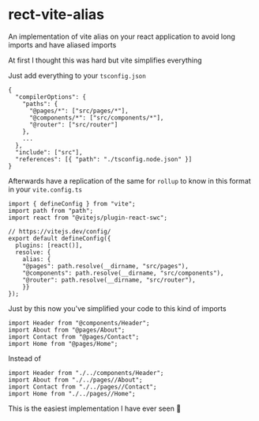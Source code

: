 # rect-vite-alias
An implementation of vite alias on your react application to avoid long imports and have aliased imports

At first I thought this was hard but vite simplifies everything

Just add everything to your `tsconfig.json`
```tsx
{
  "compilerOptions": {
    "paths": {
      "@pages/*": ["src/pages/*"],
      "@components/*": ["src/components/*"],
      "@router": ["src/router"]
    },
    ...
  },
  "include": ["src"],
  "references": [{ "path": "./tsconfig.node.json" }]
}
```

Afterwards have a replication of the same for `rollup` to know in this format in your `vite.config.ts`
```tsx
import { defineConfig } from "vite";
import path from "path";
import react from "@vitejs/plugin-react-swc";

// https://vitejs.dev/config/
export default defineConfig({
  plugins: [react()],
  resolve: {
    alias: {
    "@pages": path.resolve(__dirname, "src/pages"),
    "@components": path.resolve(__dirname, "src/components"),
    "@router": path.resolve(__dirname, "src/router"),
    }}
});
```

Just by this now you've simplified your code to this kind of imports
```tsx
import Header from "@components/Header";
import About from "@pages/About";
import Contact from "@pages/Contact";
import Home from "@pages/Home";
```
Instead of 
```
import Header from "./../components/Header";
import About from "./../pages//About";
import Contact from "./../pages//Contact";
import Home from "./../pages//Home";
```

This is the easiest implementation I have ever seen :rocket:
